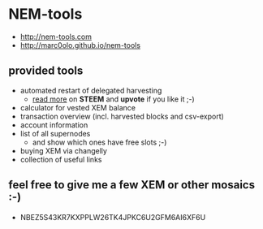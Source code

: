 # NEM-tools
- http://nem-tools.com
- http://marc0olo.github.io/nem-tools

## provided tools
- automated restart of delegated harvesting
  - [read more](https://steemit.com/nem/@marc0o/nem-tools-automated-restart-of-delegated-harvesting) on __STEEM__ and __upvote__ if you like it ;-)
- calculator for vested XEM balance
- transaction overview (incl. harvested blocks and csv-export)
- account information
- list of all supernodes
  - and show which ones have free slots ;-)
- buying XEM via changelly
- collection of useful links

## feel free to give me a few XEM or other mosaics :-)
- NBEZ5S43KR7KXPPLW26TK4JPKC6U2GFM6AI6XF6U
